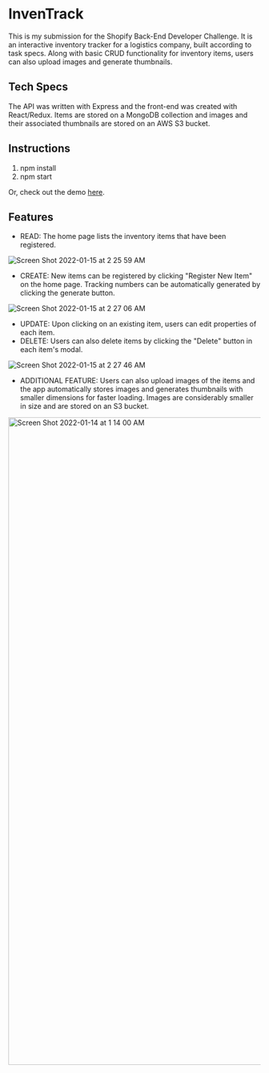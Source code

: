 # InvenTrack

This is my submission for the Shopify Back-End Developer Challenge. It is an interactive inventory tracker for a logistics company, built according to task specs. Along with basic CRUD functionality for inventory items, users can also upload images and generate thumbnails.

## Tech Specs

The API was written with Express and the front-end was created with React/Redux. Items are stored on a MongoDB collection and images and their associated thumbnails are stored on an AWS S3 bucket. 

## Instructions

1. npm install
2. npm start

Or, check out the demo [here](https://shopify-be-challenge.herokuapp.com/).

## Features

- READ: The home page lists the inventory items that have been registered.

![Screen Shot 2022-01-15 at 2 25 59 AM](https://user-images.githubusercontent.com/63022198/149618520-3c35fee4-76ca-4d78-ba7f-67a4990c7260.png)

- CREATE: New items can be registered by clicking "Register New Item" on the home page. Tracking numbers can be automatically generated by clicking the generate button.

![Screen Shot 2022-01-15 at 2 27 06 AM](https://user-images.githubusercontent.com/63022198/149618525-6e50148b-452f-4676-bd2d-0449c197df11.png)

- UPDATE: Upon clicking on an existing item, users can edit properties of each item.
- DELETE: Users can also delete items by clicking the "Delete" button in each item's modal.

![Screen Shot 2022-01-15 at 2 27 46 AM](https://user-images.githubusercontent.com/63022198/149618526-0f292e09-79ae-4468-8094-b31da2db2b0f.png)

- ADDITIONAL FEATURE: Users can also upload images of the items and the app automatically stores images and generates thumbnails with smaller dimensions for faster loading. Images are considerably smaller in size and are stored on an S3 bucket.

<img width="1292" alt="Screen Shot 2022-01-14 at 1 14 00 AM" src="https://user-images.githubusercontent.com/63022198/149618675-5c4e2b13-d11e-4739-bb63-421031bc1042.png">
